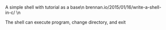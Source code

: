 A simple shell with tutorial as a base\n
brennan.io/2015/01/16/write-a-shell-in-c/ \n

The shell can execute program, change directory, and exit
